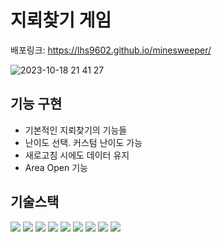 # 지뢰찾기 게임


배포링크: https://lhs9602.github.io/minesweeper/


![2023-10-18 21 41 27](https://github.com/lhs9602/minesweeper/assets/34961388/8c4601e1-8528-4be7-85f6-d8aac77d91af)





## 기능 구현
- 기본적인 지뢰찾기의 기능들
- 난이도 선택. 커스텀 난이도 가능
- 새로고침 시에도 데이터 유지
- Area Open 기능

## 기술스택


<img src="https://img.shields.io/badge/html5-E34F26?style=for-the-badge&logo=html5&logoColor=white"> <img src="https://img.shields.io/badge/css-1572B6?style=for-the-badge&logo=css3&logoColor=white"> <img src="https://img.shields.io/badge/javascript-F7DF1E?style=for-the-badge&logo=javascript&logoColor=black"> <img src="https://img.shields.io/badge/react-61DAFB?style=for-the-badge&logo=react&logoColor=black"> <img src="https://img.shields.io/badge/redux-764ABC?style=for-the-badge&logo=redux&logoColor=black"> <img src="https://img.shields.io/badge/styledcomponents-DB7093?style=for-the-badge&logo=styledcomponents&logoColor=black"> <img src="https://img.shields.io/badge/mui-007FFF?style=for-the-badge&logo=mui&logoColor=black"> <img src="https://img.shields.io/badge/typescript-3178C6?style=for-the-badge&logo=typescript&logoColor=black"> <img src="https://img.shields.io/badge/vite-646CFF?style=for-the-badge&logo=vite&logoColor=black"> 
